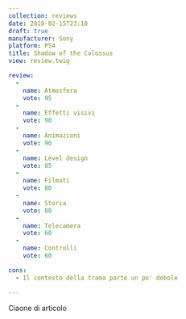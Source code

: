```yaml
---
collection: reviews
date: 2018-02-15T23:10
draft: true
manufacturer: Sony
platform: PS4
title: Shadow of the Colossus
view: review.twig

review:
  -
    name: Atmosfera
    vote: 95
  -
    name: Effetti visivi
    vote: 90
  -
    name: Animazioni
    vote: 90
  -
    name: Level design
    vote: 85
  -
    name: Filmati
    vote: 80
  -
    name: Storia
    vote: 80
  -
    name: Telecamera
    vote: 60
  -
    name: Controlli
    vote: 60

cons:
  - Il contesto della trama parte un po' debole

---
```


Ciaone di articolo
